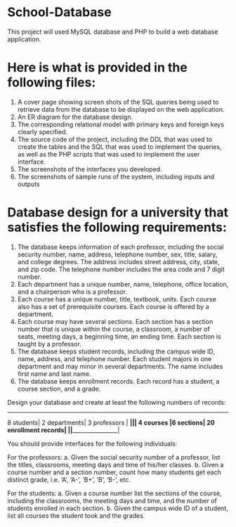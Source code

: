 # School-Database
This project will used MySQL database and PHP to build a web database application. 

# Here is what is provided in the following files:
1. A cover page showing screen shots of the SQL queries being used to retrieve data from the database to be displayed on the web application.
2. An ER diagram for the database design.
3. The corresponding relational model with primary keys and foreign keys clearly specified.
4. The source code of the project, including the DDL that was used to create the tables
and the SQL that was used to implement the queries, as well as the PHP scripts that
was used to implement the user interface.
5. The screenshots of the interfaces you developed.
6. The screenshots of sample runs of the system, including inputs and outputs

# Database design for a university that satisfies the following requirements:
1. The database keeps information of each professor, including the social security number, name, address, telephone number, sex, title, salary, and college degrees. The address
includes street address, city, state, and zip code. The telephone number includes the
area code and 7 digit number.
2. Each department has a unique number, name, telephone, office location, and a chairperson who is a professor.
3. Each course has a unique number, title, textbook, units. Each course also has a set
of prerequisite courses. Each course is offered by a department.
4. Each course may have several sections. Each section has a section number that is
unique within the course, a classroom, a number of seats, meeting days, a beginning
time, an ending time. Each section is taught by a professor.
5. The database keeps student records, including the campus wide ID, name, address,
and telephone number. Each student majors in one department and may minor in several departments. The name includes first name and last name.
6. The database keeps enrollment records. Each record has a student, a course section,
and a grade.

Design your database and create at least the following numbers of records:
____________________________________________
8 students| 2 departments| 3 professors     |
__________|______________|__________________|
4 courses |6 sections| 20 enrollment records|
__________|__________|______________________|

You should provide interfaces for the following individuals:

For the professors:
a. Given the social security number of a professor, list the titles, classrooms, meeting
days and time of his/her classes.
b. Given a course number and a section number, count how many students get each
distinct grade, i.e. ‘A’, ‘A-’, ‘B+’, ‘B’, ‘B-’, etc.

For the students:
a. Given a course number list the sections of the course, including the classrooms, the
meeting days and time, and the number of students enrolled in each section.
b. Given the campus wide ID of a student, list all courses the student took and the
grades.
